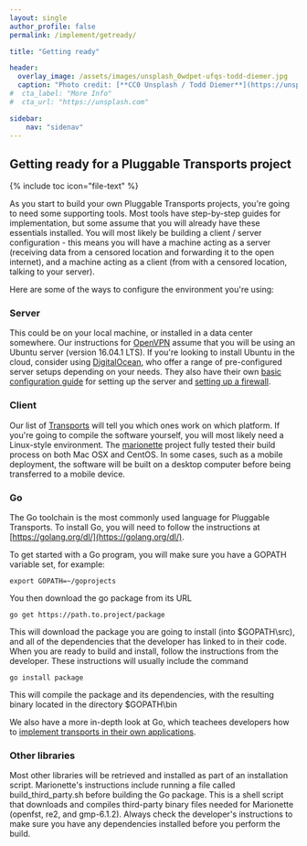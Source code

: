 ```yaml
---
layout: single
author_profile: false
permalink: /implement/getready/

title: "Getting ready"

header:
  overlay_image: /assets/images/unsplash_0wdpet-ufqs-todd-diemer.jpg
  caption: "Photo credit: [**CC0 Unsplash / Todd Diemer**](https://unsplash.com/@todd_diemer)"
#  cta_label: "More Info"
#  cta_url: "https://unsplash.com"

sidebar:
    nav: "sidenav"
---
```

## Getting ready for a Pluggable Transports project

{% include toc icon="file-text" %}

As you start to build your own Pluggable Transports projects, you're going to need some supporting tools. Most tools have step-by-step guides for implementation, but some assume that you will already have these essentials installed. You will most likely be building a client / server configuration - this means you will have a machine acting as a server (receiving data from a censored location and forwarding it to the open internet), and a machine acting as a client (from with a censored location, talking to your server).

Here are some of the ways to configure the environment you're using:

### Server
This could be on your local machine, or installed in a data center somewhere. Our instructions for [OpenVPN](/implement/openvpn) assume that you will be using an Ubuntu server (version 16.04.1 LTS). If you're looking to install Ubuntu in the cloud, consider using [DigitalOcean](https://www.digitalocean.com), who offer a range of pre-configured server setups depending on your needs. They also have their own [basic configuration guide](https://www.digitalocean.com/community/tutorials/initial-server-setup-with-ubuntu-16-04) for setting up the server and [setting up a firewall](https://www.digitalocean.com/community/tutorials/ufw-essentials-common-firewall-rules-and-commands). 

### Client
Our list of [Transports](/implement) will tell you which ones work on which platform. If you're going to compile the software yourself, you will most likely need a Linux-style environment. The [marionette](https://github.com/redjack/marionette) project fully tested their build process on both Mac OSX and CentOS. In some cases, such as a mobile deployment, the software will be built on a desktop computer before being transferred to a mobile device.

### Go
The Go toolchain is the most commonly used language for Pluggable Transports. To install Go, you will need to follow the instructions at [https://golang.org/dl/](https://golang.org/dl/).

To get started with a Go program, you will make sure you have a GOPATH variable set, for example: 

~~~~~
export GOPATH=~/goprojects
~~~~~

You then download the go package from its URL

~~~~~
go get https://path.to.project/package
~~~~~

This will download the package you are going to install (into $GOPATH\src), and all of the dependencies that the developer has linked to in their code. When you are ready to build and install, follow the instructions from the developer. These instructions will usually include the command

~~~~~
go install package
~~~~~

This will compile the package and its dependencies, with the resulting binary located in the directory $GOPATH\bin

We also have a more in-depth look at Go, which teachees developers how to [implement transports in their own applications](/implement/go).

### Other libraries
Most other libraries will be retrieved and installed as part of an installation script. Marionette's instructions include running a file called build_third_party.sh before building the Go package. This is a shell script that downloads and compiles third-party binary files needed for Marionette (openfst, re2, and gmp-6.1.2). Always check the developer's instructions to make sure you have any dependencies installed before you perform the build.

